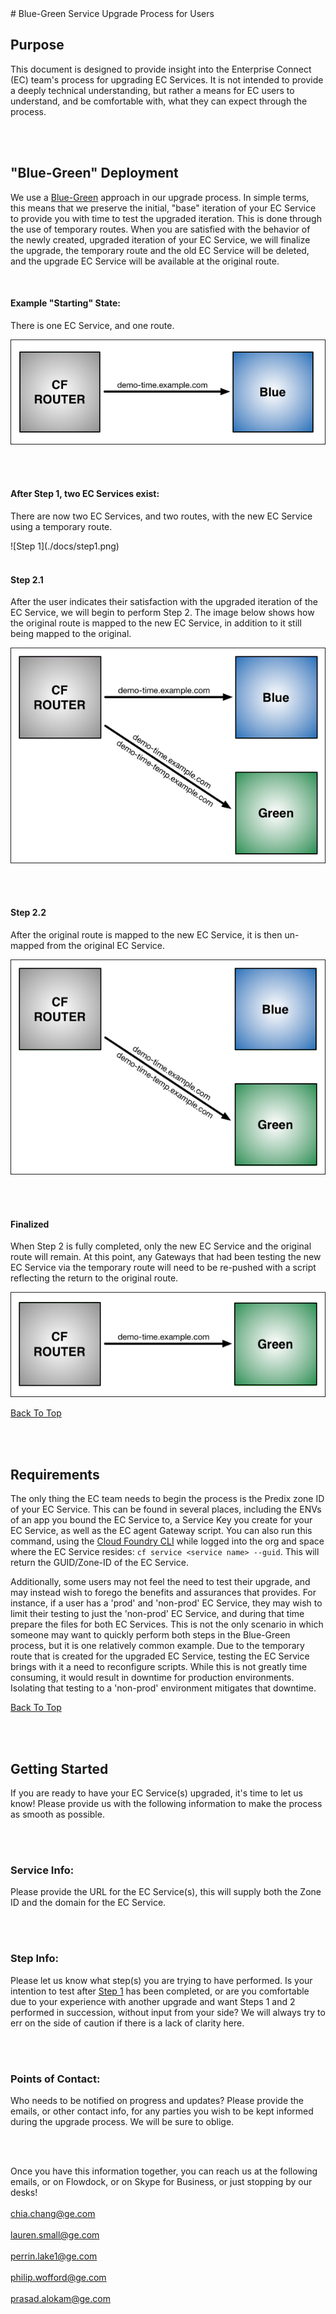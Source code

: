 <A NAME="top">   
# Blue-Green Service Upgrade Process for Users

## Purpose

This document is designed to provide insight into the Enterprise Connect (EC) team's process for upgrading EC Services. It is not intended to provide a deeply technical understanding, but rather a means for EC users to understand, and be comfortable with, what they can expect through the process.


</br>  
</br>

## "Blue-Green" Deployment

We use a [Blue-Green](https://docs.cloudfoundry.org/devguide/deploy-apps/blue-green.html) approach in our upgrade process. In simple terms, this means that we preserve the initial, "base" iteration of your EC Service to provide you with time to test the upgraded iteration. This is done through the use of temporary routes. When you are satisfied with the behavior of the newly created, upgraded iteration of your EC Service, we will finalize the upgrade, the temporary route and the old EC Service will be deleted, and the upgrade EC Service will be available at the original route.

  
</br>

#### Example "Starting" State:
There is one EC Service, and one route.

![an EC Service to be upgraded](./docs/base.png)

</br>  
</br>


#### After Step 1, two EC Services exist:
There are now two EC Services, and two routes, with the new EC Service using a temporary route.

<A NAME="step1">
![Step 1](./docs/step1.png)

</br>  
</br>


#### Step 2.1
After the user indicates their satisfaction with the upgraded iteration of the EC Service, we will begin to perform Step 2. The image below shows how the original route is mapped to the new EC Service, in addition to it still being mapped to the original.

![Step 2](./docs/step2.png)


</br>  
</br>

#### Step 2.2
After the original route is mapped to the new EC Service, it is then un-mapped from the original EC Service.

![Finalizing](./docs/finalization.png)

</br>  
</br>

#### Finalized
When Step 2 is fully completed, only the new EC Service and the original route will remain. At this point, any Gateways that had been testing the new EC Service via the temporary route will need to be re-pushed with a script reflecting the return to the original route.

![Complete](./docs/finalization2.png)

<A HREF="#top">Back To Top</A>

</br>  
</br>

## Requirements

The only thing the EC team needs to begin the process is the Predix zone ID of your EC Service. This can be found in several places, including the ENVs of an app you bound the EC Service to, a Service Key you create for your EC Service, as well as the EC agent Gateway script. You can also run this command, using the [Cloud Foundry CLI](https://github.com/cloudfoundry/cli) while logged into the org and space where the EC Service resides: `cf service <service name> --guid`. This will return the GUID/Zone-ID of the EC Service. 

Additionally, some users may not feel the need to test their upgrade, and may instead wish to forego the benefits and assurances that provides. For instance, if a user has a 'prod' and 'non-prod' EC Service, they may wish to limit their testing to just the 'non-prod' EC Service, and during that time prepare the files for both EC Services. This is not the only scenario in which someone may want to quickly perform both steps in the Blue-Green process, but it is one relatively common example. Due to the temporary route that is created for the upgraded EC Service, testing the EC Service brings with it a need to reconfigure scripts. While this is not greatly time consuming, it would result in downtime for production environments. Isolating that testing to a 'non-prod' environment mitigates that downtime.

<A HREF="#top">Back To Top</A>

</br>  
</br>

## Getting Started

If you are ready to have your EC Service(s) upgraded, it's time to let us know! Please provide us with the following information to make the process as smooth as possible. 

</br> 
</br> 

### Service Info:
Please provide the URL for the EC Service(s), this will supply both the Zone ID and the domain for the EC Service.

</br> 
</br>

### Step Info:
Please let us know what step(s) you are trying to have performed. Is your intention to test after <A HREF="#step1">Step 1</A> has been completed, or are you comfortable due to your experience with another upgrade and want Steps 1 and 2 performed in succession, without input from your side? We will always try to err on the side of caution if there is a lack of clarity here.

</br> 
</br>

### Points of Contact:
Who needs to be notified on progress and updates? Please provide the emails, or other contact info, for any parties you wish to be kept informed during the upgrade process. We will be sure to oblige.

</br>   
</br>  

Once you have this information together, you can reach us at the following emails, or on Flowdock, or on Skype for Business, or just stopping by our desks!</br>  
chia.chang@ge.com</br>  
lauren.small@ge.com</br>  
perrin.lake1@ge.com</br>  
philip.wofford@ge.com</br>  
prasad.alokam@ge.com</br>  
